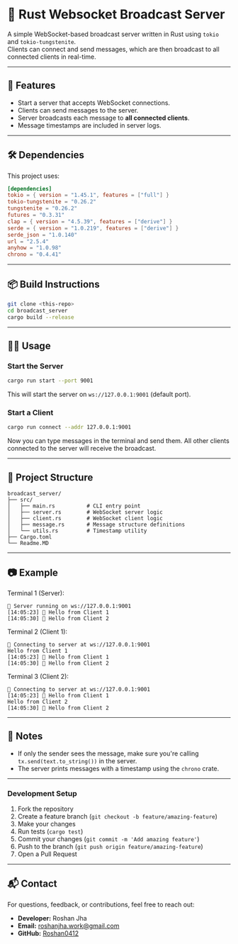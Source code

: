 # 📡 Rust Websocket Broadcast Server

A simple WebSocket-based broadcast server written in Rust using `tokio` and `tokio-tungstenite`.  
Clients can connect and send messages, which are then broadcast to all connected clients in real-time.

---

## 🚀 Features

- Start a server that accepts WebSocket connections.
- Clients can send messages to the server.
- Server broadcasts each message to **all connected clients**.
- Message timestamps are included in server logs.

---

## 🛠️ Dependencies

This project uses:

```toml
[dependencies]
tokio = { version = "1.45.1", features = ["full"] }
tokio-tungstenite = "0.26.2"
tungstenite = "0.26.2"
futures = "0.3.31"
clap = { version = "4.5.39", features = ["derive"] }
serde = { version = "1.0.219", features = ["derive"] }
serde_json = "1.0.140"
url = "2.5.4"
anyhow = "1.0.98"
chrono = "0.4.41"
```

---

## 📦 Build Instructions

```bash
git clone <this-repo>
cd broadcast_server
cargo build --release
```

---

## 🧑‍💻 Usage

### Start the Server

```bash
cargo run start --port 9001
```

This will start the server on `ws://127.0.0.1:9001` (default port).

### Start a Client

```bash
cargo run connect --addr 127.0.0.1:9001
```

Now you can type messages in the terminal and send them. All other clients connected to the server will receive the broadcast.

---

## 📁 Project Structure

```
broadcast_server/
├── src/
│   ├── main.rs          # CLI entry point
│   ├── server.rs        # WebSocket server logic
│   ├── client.rs        # WebSocket client logic
│   ├── message.rs       # Message structure definitions
│   └── utils.rs         # Timestamp utility
├── Cargo.toml
└── Readme.MD
```

---

## 📷 Example

Terminal 1 (Server):

```
🚀 Server running on ws://127.0.0.1:9001
[14:05:23] 📨 Hello from Client 1
[14:05:30] 📨 Hello from Client 2
```

Terminal 2 (Client 1):

```
🔌 Connecting to server at ws://127.0.0.1:9001
Hello from Client 1
[14:05:23] 📨 Hello from Client 1
[14:05:30] 📨 Hello from Client 2
```

Terminal 3 (Client 2):

```
🔌 Connecting to server at ws://127.0.0.1:9001
[14:05:23] 📨 Hello from Client 1
Hello from Client 2
[14:05:30] 📨 Hello from Client 2
```

---

## 🧪 Notes

* If only the sender sees the message, make sure you're calling `tx.send(text.to_string())` in the server.
* The server prints messages with a timestamp using the `chrono` crate.

---

### Development Setup

1. Fork the repository
2. Create a feature branch (`git checkout -b feature/amazing-feature`)
3. Make your changes
4. Run tests (`cargo test`)
5. Commit your changes (`git commit -m 'Add amazing feature'`)
6. Push to the branch (`git push origin feature/amazing-feature`)
7. Open a Pull Request

---

## 📬 Contact

For questions, feedback, or contributions, feel free to reach out:

* **Developer:** Roshan Jha
* **Email:** [roshanjha.work@gmail.com](mailto:roshanjha.work@gmail.com)
* **GitHub:** [Roshan0412](https://github.com/Roshan0412)
